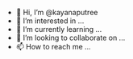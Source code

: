 - 👋 Hi, I’m @kayanaputree
- 👀 I’m interested in ...
- 🌱 I’m currently learning ...
- 💞️ I’m looking to collaborate on ...
- 📫 How to reach me ...

<!---
kayanaputree/kayanaputree is a ✨ special ✨ repository because its `README.md` (this file) appears on your GitHub profile.
You can click the Preview link to take a look at your changes.
--->
